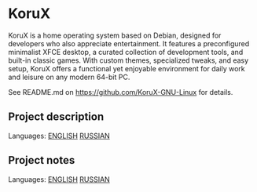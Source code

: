 # KoruX

KoruX is a home operating system based on Debian, designed for developers who
also appreciate entertainment. It features a preconfigured minimalist XFCE
desktop, a curated collection of development tools, and built-in classic games.
With custom themes, specialized tweaks, and easy setup, KoruX offers a
functional yet enjoyable environment for daily work and leisure on any modern
64-bit PC.

See README.md on https://github.com/KoruX-GNU-Linux for details.

## Project description

Languages:
[ENGLISH](https://github.com/KoruX-GNU-Linux/KoruX/blob/master/README-EN.md)
[RUSSIAN](https://github.com/KoruX-GNU-Linux/KoruX/blob/master/README-RU.md)

## Project notes

Languages:
[ENGLISH](https://github.com/KoruX-GNU-Linux/KoruX/blob/master/NOTES-EN)
[RUSSIAN](https://github.com/KoruX-GNU-Linux/KoruX/blob/master/NOTES-RU)
